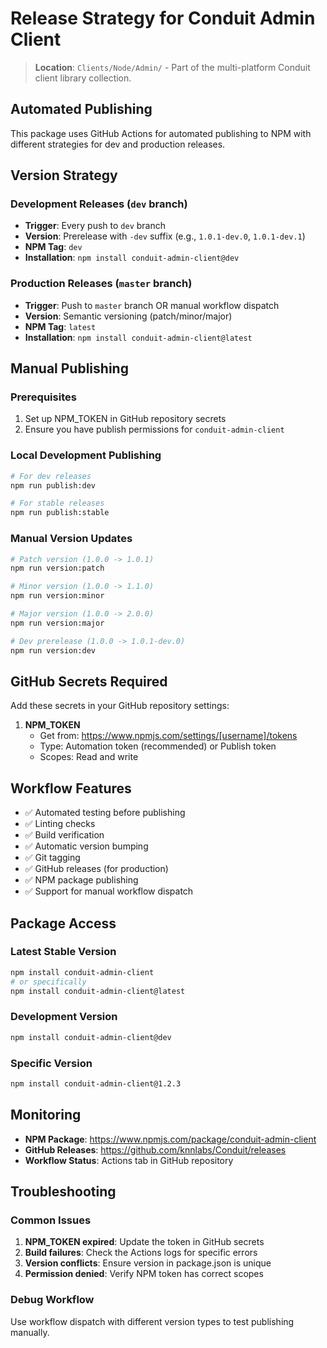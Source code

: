 # Release Strategy for Conduit Admin Client

> **Location**: `Clients/Node/Admin/` - Part of the multi-platform Conduit client library collection.

## Automated Publishing

This package uses GitHub Actions for automated publishing to NPM with different strategies for dev and production releases.

## Version Strategy

### Development Releases (`dev` branch)
- **Trigger**: Every push to `dev` branch
- **Version**: Prerelease with `-dev` suffix (e.g., `1.0.1-dev.0`, `1.0.1-dev.1`)
- **NPM Tag**: `dev`
- **Installation**: `npm install conduit-admin-client@dev`

### Production Releases (`master` branch)
- **Trigger**: Push to `master` branch OR manual workflow dispatch
- **Version**: Semantic versioning (patch/minor/major)
- **NPM Tag**: `latest`
- **Installation**: `npm install conduit-admin-client@latest`

## Manual Publishing

### Prerequisites
1. Set up NPM_TOKEN in GitHub repository secrets
2. Ensure you have publish permissions for `conduit-admin-client`

### Local Development Publishing
```bash
# For dev releases
npm run publish:dev

# For stable releases
npm run publish:stable
```

### Manual Version Updates
```bash
# Patch version (1.0.0 -> 1.0.1)
npm run version:patch

# Minor version (1.0.0 -> 1.1.0)
npm run version:minor

# Major version (1.0.0 -> 2.0.0)
npm run version:major

# Dev prerelease (1.0.0 -> 1.0.1-dev.0)
npm run version:dev
```

## GitHub Secrets Required

Add these secrets in your GitHub repository settings:

1. **NPM_TOKEN**
   - Get from: https://www.npmjs.com/settings/[username]/tokens
   - Type: Automation token (recommended) or Publish token
   - Scopes: Read and write

## Workflow Features

- ✅ Automated testing before publishing
- ✅ Linting checks
- ✅ Build verification
- ✅ Automatic version bumping
- ✅ Git tagging
- ✅ GitHub releases (for production)
- ✅ NPM package publishing
- ✅ Support for manual workflow dispatch

## Package Access

### Latest Stable Version
```bash
npm install conduit-admin-client
# or specifically
npm install conduit-admin-client@latest
```

### Development Version
```bash
npm install conduit-admin-client@dev
```

### Specific Version
```bash
npm install conduit-admin-client@1.2.3
```

## Monitoring

- **NPM Package**: https://www.npmjs.com/package/conduit-admin-client
- **GitHub Releases**: https://github.com/knnlabs/Conduit/releases
- **Workflow Status**: Actions tab in GitHub repository

## Troubleshooting

### Common Issues

1. **NPM_TOKEN expired**: Update the token in GitHub secrets
2. **Build failures**: Check the Actions logs for specific errors
3. **Version conflicts**: Ensure version in package.json is unique
4. **Permission denied**: Verify NPM token has correct scopes

### Debug Workflow
Use workflow dispatch with different version types to test publishing manually.